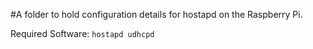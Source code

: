 #A folder to hold configuration details for hostapd on the Raspberry Pi. 

Required Software: ```hostapd udhcpd```
